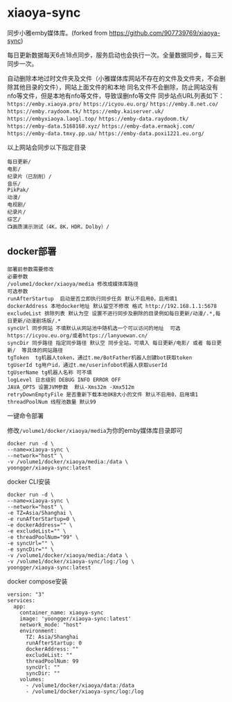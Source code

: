 # xiaoya-sync

同步小雅emby媒体库。(forked from https://github.com/907739769/xiaoya-sync)

每日更新数据每天6点18点同步，服务启动也会执行一次。全量数据同步，每三天同步一次。

自动删除本地过时文件夹及文件（小雅媒体库网站不存在的文件及文件夹，不会删除其他目录的文件），网站上面文件的和本地
同名文件不会删除，防止网站没有nfo等文件，但是本地有nfo等文件，导致误删nfo等文件
同步站点URL列表如下：
`https://emby.xiaoya.pro/` `https://icyou.eu.org/`  `https://emby.8.net.co/` `https://emby.raydoom.tk/` `https://emby.kaiserver.uk/` `https://embyxiaoya.laogl.top/`
`https://emby-data.raydoom.tk/` `https://emby-data.5168168.xyz/` `https://emby-data.ermaokj.com/` `https://emby-data.tmxy.pp.ua/` `https://emby-data.poxi1221.eu.org/`

以上网站会同步以下指定目录

```
每日更新/
电影/
纪录片（已刮削）/
音乐/
PikPak/
动漫/
电视剧/
纪录片/
综艺/
📺画质演示测试（4K，8K，HDR，Dolby）/
```
## docker部署 


```
部署前参数需要修改
必要参数
/volume1/docker/xiaoya/media 修改成媒体库路径
可选参数
runAfterStartup  启动是否立即执行同步任务 默认不启用0，启用填1
dockerAddress 本地docker地址 默认留空不修改 格式 http://192.168.1.1:5678
excludeList 排除列表 默认为空 设置不进行同步及删除的目录例如每日更新/动漫/.*,每日更新/动漫剧场版/.*
syncUrl 同步网站 不填默认从网站池中随机选一个可以访问的地址  可选https://icyou.eu.org/或者https://lanyuewan.cn/
syncDir 同步路径 指定同步路径 默认空 同步全站，可填入 每日更新/电影/ 或者 每日更新/  等具体的网站路径
tgToken  tg机器人token，通过t.me/BotFather机器人创建bot获取token
tgUserId tg用户id，通过t.me/userinfobot机器人获取userId
tgUserName tg机器人名称 可不填
logLevel 日志级别 DEBUG INFO ERROR OFF
JAVA_OPTS 设置JVM参数  默认-Xms32m -Xmx512m
retryDownEmptyFile 是否重新下载本地0KB大小的文件 默认不启用0，启用填1
threadPoolNum 线程池数量 默认99
```

一键命令部署

修改`/volume1/docker/xiaoya/media`为你的emby媒体库目录即可

```
docker run -d \
--name=xiaoya-sync \
--network="host" \
-v /volume1/docker/xiaoya/media:/data \
yoongger/xiaoya-sync:latest
```


docker CLI安装

```
docker run -d \
--name=xiaoya-sync \
--network="host" \
-e TZ=Asia/Shanghai \
-e runAfterStartup=0 \
-e dockerAddress="" \
-e excludeList="" \
-e threadPoolNum="99" \
-e syncUrl="" \
-e syncDir="" \
-v /volume1/docker/xiaoya/media:/data \
-v /volume1/docker/xiaoya-sync/log:/log \
yoongger/xiaoya-sync:latest
```

docker compose安装

```
version: "3"
services:
  app:
    container_name: xiaoya-sync
    image: 'yoongger/xiaoya-sync:latest'
    network_mode: "host"
    environment:
      TZ: Asia/Shanghai
      runAfterStartup: 0
      dockerAddress: ""
      excludeList: ""
      threadPoolNum: 99
      syncUrl: ""
      syncDir: ""
    volumes:
      - /volume1/docker/xiaoya/data:/data
      - /volume1/docker/xiaoya-sync/log:/log
```
